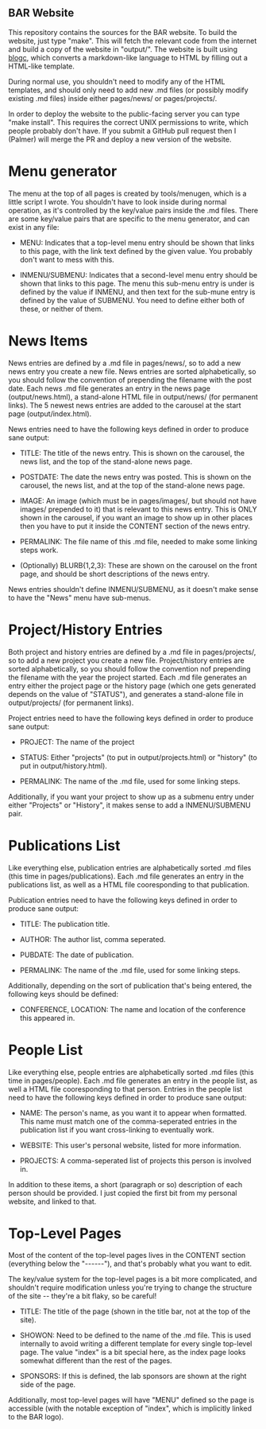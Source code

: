 BAR Website
------
This repository contains the sources for the BAR website.  To build the
website, just type "make".  This will fetch the relevant code from the internet
and build a copy of the website in "output/".  The website is built using
[blogc](http://blogc.org), which converts a markdown-like language to HTML by
filling out a HTML-like template.

During normal use, you shouldn't need to modify any of the HTML templates, and
should only need to add new .md files (or possibly modify existing .md files)
inside either pages/news/ or pages/projects/.

In order to deploy the website to the public-facing server you can type "make
install".  This requires the correct UNIX permissions to write, which people
probably don't have.  If you submit a GitHub pull request then I (Palmer) will
merge the PR and deploy a new version of the website.

# Menu generator

The menu at the top of all pages is created by tools/menugen, which is a little
script I wrote.  You shouldn't have to look inside during normal operation, as
it's controlled by the key/value pairs inside the .md files.  There are some
key/value pairs that are specific to the menu generator, and can exist in any
file:

* MENU: Indicates that a top-level menu entry should be shown that links to
  this page, with the link text defined by the given value.  You probably don't
  want to mess with this.

* INMENU/SUBMENU: Indicates that a second-level menu entry should be shown that
  links to this page.  The menu this sub-menu entry is under is defined by the
  value if INMENU, and then text for the sub-mune entry is defined by the value
  of SUBMENU.  You need to define either both of these, or neither of them.

# News Items

News entries are defined by a .md file in pages/news/, so to add a new news
entry you create a new file.  News entries are sorted alphabetically, so you
should follow the convention of prepending the filename with the post date.
Each news .md file generates an entry in the news page (output/news.html), a
stand-alone HTML file in output/news/ (for permanent links).  The 5 newest news
entries are added to the carousel at the start page (output/index.html).  

News entries need to have the following keys defined in order to produce sane
output:

* TITLE: The title of the news entry.  This is shown on the carousel, the news
  list, and the top of the stand-alone news page.

* POSTDATE: The date the news entry was posted.  This is shown on the carousel,
  the news list, and at the top of the stand-alone news page.

* IMAGE: An image (which must be in pages/images/, but should not have images/
  prepended to it) that is relevant to this news entry.  This is ONLY shown in
  the carousel, if you want an image to show up in other places then you have
  to put it inside the CONTENT section of the news entry.

* PERMALINK: The file name of this .md file, needed to make some linking steps
  work.

* (Optionally) BLURB{1,2,3}: These are shown on the carousel on the front page,
  and should be short descriptions of the news entry. 

News entries shouldn't define INMENU/SUBMENU, as it doesn't make sense to have
the "News" menu have sub-menus.  

# Project/History Entries

Both project and history entries are defined by a .md file in pages/projects/,
so to add a new project you create a new file.  Project/history entries are
sorted alphabetically, so you should follow the convention nof prepending the
filename with the year the project started.  Each .md file generates an entry
either the project page or the history page (which one gets generated depends
on the value of "STATUS"), and generates a stand-alone file in output/projects/
(for permanent links).

Project entries need to have the following keys defined in order to produce
sane output:

* PROJECT: The name of the project

* STATUS: Either "projects" (to put in output/projects.html) or "history" (to
  put in output/history.html).

* PERMALINK: The name of the .md file, used for some linking steps.

Additionally, if you want your project to show up as a submenu entry under
either "Projects" or "History", it makes sense to add a INMENU/SUBMENU pair. 

# Publications List

Like everything else, publication entries are alphabetically sorted .md files
(this time in pages/publications).  Each .md file generates an entry in the
publications list, as well as a HTML file cooresponding to that publication.

Publication entries need to have the following keys defined in order to produce
sane output:

* TITLE: The publication title.

* AUTHOR: The author list, comma seperated.

* PUBDATE: The date of publication.

* PERMALINK: The name of the .md file, used for some linking steps.

Additionally, depending on the sort of publication that's being entered, the
following keys should be defined:

* CONFERENCE, LOCATION: The name and location of the conference this appeared
  in.

# People List

Like everything else, people entries are alphabetically sorted .md files (this
time in pages/people).  Each .md file generates an entry in the people list, as
well a HTML file cooresponding to that person.  Entries in the people list need
to have the following keys defined in order to produce sane output:

* NAME: The person's name, as you want it to appear when formatted.  This name
  must match one of the comma-seperated entries in the publication list if you
  want cross-linking to eventually work.

* WEBSITE: This user's personal website, listed for more information.

* PROJECTS: A comma-seperated list of projects this person is involved in.

In addition to these items, a short (paragraph or so) description of each
person should be provided.  I just copied the first bit from my personal
website, and linked to that.

# Top-Level Pages

Most of the content of the top-level pages lives in the CONTENT section
(everything below the "------"), and that's probably what you want to edit.

The key/value system for the top-level pages is a bit more complicated, and
shouldn't require modification unless you're trying to change the structure of
the site -- they're a bit flaky, so be careful! 

* TITLE: The title of the page (shown in the title bar, not at the top of the
  site).

* SHOWON: Need to be defined to the name of the .md file.  This is used
  internally to avoid writing a different template for every single top-level
  page.  The value "index" is a bit special here, as the index page looks
  somewhat different than the rest of the pages.

* SPONSORS: If this is defined, the lab sponsors are shown at the right side of
  the page.

Additionally, most top-level pages will have "MENU" defined so the page is
accessible (with the notable exception of "index", which is implicitly linked
to the BAR logo).
